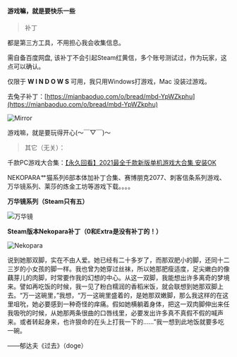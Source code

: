 #### 游戏嘛，就是要快乐一些

> 补丁

都是第三方工具，不用担心我会收集信息。

需自备百度网盘, 该补丁不会引起Steam红黄信，多个账号测试过，作为玩家，这点可以确认。

仅限于 **W I N D O W S** 可用，我只用Windows打游戏，Mac 没装过游戏。

去兔子补丁：[https://mianbaoduo.com/o/bread/mbd-YpWZkphu](https://mianbaoduo.com/o/bread/mbd-YpWZkphu)

![Mirror](https://cdn.2zimu.com/mbd_1638270903451_screenshot_1638270903384.jpg?imageView2/2/w/730/)


游戏嘛，就是要玩得开心(～￣▽￣)～

> 其它（无关）：

千款PC游戏大合集：[【永久回看】2021最全千款新版单机游戏大合集 安装OK](https://github.com/prolificme/prolificme/blob/main/goods/2021Collection.md)

NEKOPARA艹猫系列6部本体加补丁合集、赛博朋克2077、刺客信条系列游戏、万华镜系列、莱莎的炼金工坊等游戏下载。。。。

**万华镜系列（Steam只有五）**

![万华镜](https://cdn.2zimu.com/mbd_file_NTcwODc0XzIwNjU0Ml8xNjM4NjY4MTI0OTYzXzE2Mzg2NjgxMjQ5NjI.png)

**Steam版本Nekopara补丁（0和Extra是没有补丁的！）**

![Nekopara](https://cdn.2zimu.com/mbd_file_NTcwODc0XzIwNjU0Ml8xNjM4NjY4Mjc0ODY5XzE2Mzg2NjgyNzQ4Njk.png)

说到她那双脚，实在不由人爱。她已经有二十多岁了，而那双肥小的脚，还同十二三岁的小女孩的脚一样。我也曾为她穿过丝袜，所以她那肥瘦适度，足尖嫩白的像藕芽儿的肉脚，时常要作我的幻想的中心。从这一双脚，我能想出许多离奇的梦境来。譬如再吃饭的时候，我一见了粉白糯润的香稻米饭，就会联想到她那双脚上去。“万一这碗里，”我想，“万一这碗里盛着的，是她那双嫩脚，那么我这样的在这里咀吮，她必要感到一种奇怪的痒痛。假如她横躺着身体，把这一双肉脚伸出来任我吸吮的时候，从她那两条很曲的口唇线里，必要发出许多真不真假不假的喊声来。或者转起身来，也许狠命的在头上打我一下的……”我一想到此地饭就要多吃一碗。

——郁达夫《过去》（doge）

